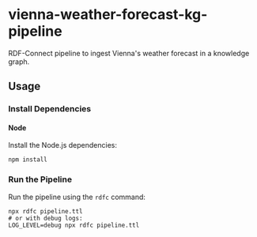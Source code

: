 # vienna-weather-forecast-kg-pipeline

RDF-Connect pipeline to ingest Vienna's weather forecast in a knowledge graph.

## Usage

### Install Dependencies

#### Node

Install the Node.js dependencies:

```shell
npm install
```

### Run the Pipeline

Run the pipeline using the `rdfc` command:

```shell
npx rdfc pipeline.ttl
# or with debug logs:
LOG_LEVEL=debug npx rdfc pipeline.ttl
```
